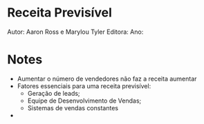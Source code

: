 # Receita Previsível
Autor: Aaron Ross e Marylou Tyler
Editora:
Ano:

# Notes
- Aumentar o número de vendedores não faz a receita aumentar
- Fatores essenciais para uma receita previsível:
  - Geração de leads;
  - Equipe de Desenvolvimento de Vendas;
  - Sistemas de vendas constantes
- 
